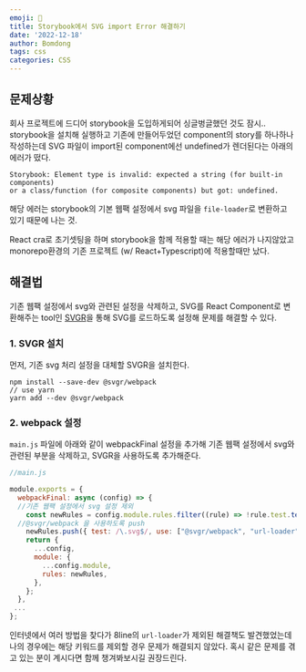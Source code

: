 ```yaml
---
emoji: 🎨
title: Storybook에서 SVG import Error 해결하기
date: '2022-12-18'
author: Bomdong
tags: css
categories: CSS
---
```


## 문제상황
회사 프로젝트에 드디어 storybook을 도입하게되어 싱글벙글했던 것도 잠시.. <br/>
storybook을 설치해 실행하고 기존에 만들어두었던 component의 story를 하나하나 작성하는데
SVG 파일이 import된 component에선 undefined가 렌더된다는 아래의 에러가 떴다.


```
Storybook: Element type is invalid: expected a string (for built-in components) 
or a class/function (for composite components) but got: undefined.
```

해당 에러는 storybook의 기본 웹팩 설정에서 svg 파일을 `file-loader`로 변환하고 있기 때문에 나는 것.

React cra로 초기셋팅을 하며 storybook을 함께 적용할 때는 해당 에러가 나지않았고 <br/>
monorepo환경의 기존 프로젝트 (w/ React+Typescript)에 적용할때만 났다.
    

## 해결법
기존 웹팩 설정에서 svg와 관련된 설정을 삭제하고, SVG를 React Component로 변환해주는 tool인 <a target="_black" href="https://react-svgr.com/docs/webpack/">SVGR</a>을 통해
SVG를 로드하도록 설정해 문제를 해결할 수 있다.

### 1. SVGR 설치
먼저, 기존 svg 처리 설정을 대체할 SVGR을 설치한다.

```
npm install --save-dev @svgr/webpack
// use yarn
yarn add --dev @svgr/webpack
```

### 2. webpack 설정
`main.js` 파일에 아래와 같이 webpackFinal 설정을 추가해 기존 웹팩 설정에서 svg와 관련된 부분을 삭제하고, SVGR을 사용하도록 추가해준다.

```javascript
//main.js

module.exports = {
  webpackFinal: async (config) => {
  //기존 웹팩 설정에서 svg 설정 제외
    const newRules = config.module.rules.filter((rule) => !rule.test.test(".svg"));
  //@svgr/webpack 을 사용하도록 push
    newRules.push({ test: /\.svg$/, use: ["@svgr/webpack", "url-loader"] });
    return {
      ...config,
      module: {
        ...config.module,
        rules: newRules,
      },
    };
  },
 ...
};
```
인터넷에서 여러 방법을 찾다가 8line의 `url-loader`가 제외된 해결책도 발견했었는데 나의 경우에는 해당 키워드를 제외할 경우 문제가 해결되지 않았다. 
혹시 같은 문제를 겪고 있는 분이 계시다면 함께 챙겨봐보시길 권장드린다.
```toc
```